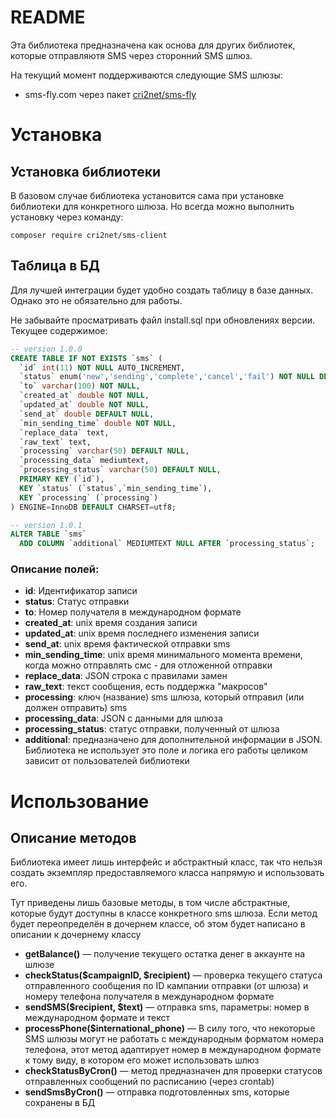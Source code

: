 # README

Эта библиотека предназначена как основа для других библиотек, которые отправляютя SMS через сторонний SMS шлюз.

На  текущий момент поддерживаются следующие SMS шлюзы:
- sms-fly.com через пакет [cri2net/sms-fly](https://packagist.org/packages/cri2net/sms-fly)

# Установка
## Установка библиотеки
В базовом случае библиотека установится сама при установке библиотеки для конкретного шлюза. Но всегда можно выполнить установку через команду:
```
composer require cri2net/sms-client
```
## Таблица в БД
Для лучшей интеграции будет удобно создать таблицу в базе данных. Однако это не обязательно для работы.

Не забывайте просматривать файл install.sql при обновлениях версии.
Текущее содержимое:
``` sql
-- version 1.0.0
CREATE TABLE IF NOT EXISTS `sms` (
  `id` int(11) NOT NULL AUTO_INCREMENT,
  `status` enum('new','sending','complete','cancel','fail') NOT NULL DEFAULT 'new',
  `to` varchar(100) NOT NULL,
  `created_at` double NOT NULL,
  `updated_at` double NOT NULL,
  `send_at` double DEFAULT NULL,
  `min_sending_time` double NOT NULL,
  `replace_data` text,
  `raw_text` text,
  `processing` varchar(50) DEFAULT NULL,
  `processing_data` mediumtext,
  `processing_status` varchar(50) DEFAULT NULL,
  PRIMARY KEY (`id`),
  KEY `status` (`status`,`min_sending_time`),
  KEY `processing` (`processing`)
) ENGINE=InnoDB DEFAULT CHARSET=utf8;

-- version 1.0.1
ALTER TABLE `sms`
  ADD COLUMN `additional` MEDIUMTEXT NULL AFTER `processing_status`;
```

### Описание полей:
- **id**: Идентификатор записи
- **status**: Статус отправки
- **to**: Номер получателя в международном формате
- **created_at**: unix время создания записи
- **updated_at**: unix время последнего изменения записи
- **send_at**: unix время фактической отправки sms
- **min_sending_time**: unix время минимального момента времени, когда можно отправлять смс - для отложенной отправки
- **replace_data**: JSON строка с правилами замен
- **raw_text**: текст сообщения, есть поддержка "макросов"
- **processing**: ключ (название) sms шлюза, который отправил (или должен отправить) sms
- **processing_data**: JSON с данными для шлюза
- **processing_status**: статус отправки, полученный от шлюза
- **additional**: предназначено для дополнительной информации в JSON. Библиотека не использует это поле и логика его работы целиком зависит от пользователей библиотеки

# Использование
## Описание методов
Библиотека имеет лишь интерфейс и абстрактный класс, так что нельзя создать экземпляр предоставляемого класса напрямую и использовать его.

Тут приведены лишь базовые методы, в том числе абстрактные, которые будут доступны в классе конкретного sms шлюза. Если метод будет переопределён в дочернем классе, об этом будет написано в описании к дочернему классу

- **getBalance()** — получение текущего остатка денег в аккаунте на шлюзе
- **checkStatus($campaignID, $recipient)** — проверка текущего статуса отправленного сообщения по ID кампании отправки (от шлюза) и номеру телефона получателя в международном формате
- **sendSMS($recipient, $text)** — отправка sms, параметры: номер в международном формате и текст
- **processPhone($international_phone)** — В силу того, что некоторые SMS шлюзы могут не работать с международным форматом номера телефона, этот метод адаптирует номер в международном формате к тому виду, в котором его может использовать шлюз
- **checkStatusByCron()** — метод предназначен для проверки статусов отправленных сообщений по расписанию (через crontab)
- **sendSmsByCron()** — отправка подготовленных sms, которые сохранены в БД

